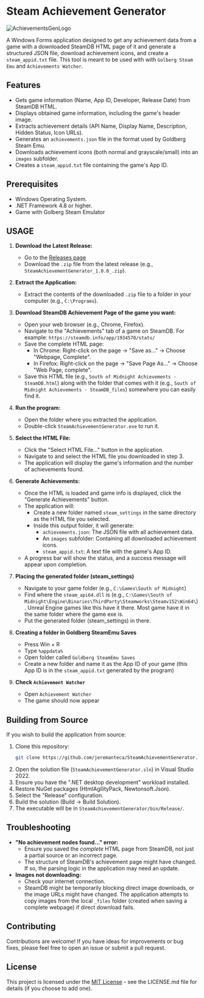 # Steam Achievement Generator
![AchievementsGenLogo](https://github.com/user-attachments/assets/b19e6f91-8ca6-416b-83cc-0d420cffa53d)


A Windows Forms application designed to get any achievement data from a game with a downloaded SteamDB HTML page of it and generate a structured JSON file, download achievement icons, and create a `steam_appid.txt` file.
This tool is meant to be used with with `Golberg Steam Emu` and `Achievements Watcher`.

## Features

*   Gets game information (Name, App ID, Developer, Release Date) from SteamDB HTML.
*   Displays obtained game information, including the game's header image.
*   Extracts achievement details (API Name, Display Name, Description, Hidden Status, Icon URLs).
*   Generates an `achievements.json` file in the format used by Goldberg Steam Emu.
*   Downloads achievement icons (both normal and grayscale/small) into an `images` subfolder.
*   Creates a `steam_appid.txt` file containing the game's App ID.

## Prerequisites

*   Windows Operating System.
*   .NET Framework 4.8 or higher.
*   Game with Golberg Steam Emulator

## USAGE

1.  **Download the Latest Release:**
    *   Go to the [Releases page](https://github.com/jeremanteca/SteamAchievementGenerator/releases)
    *   Download the `.zip` file from the latest release (e.g., `SteamAchievementGenerator_1.0.0_.zip`).

2.  **Extract the Application:**
    *   Extract the contents of the downloaded `.zip` file to a folder in your computer (e.g., `C:\Programs`).

3.  **Download SteamDB Achievement Page of the game you want:**
    *   Open your web browser (e.g., Chrome, Firefox).
    *   Navigate to the "Achievements" tab of a game on SteamDB. For example: `https://steamdb.info/app/1934570/stats/`
    *   Save the complete HTML page:
        *   In Chrome: Right-click on the page -> "Save as..." -> Choose "Webpage, Complete".
        *   In Firefox: Right-click on the page -> "Save Page As..." -> Choose "Web Page, complete".
    *   Save this HTML file (e.g., `South of Midnight Achievements · SteamDB.html`) along with the folder that comes with it (e.g., `South of Midnight Achievements · SteamDB_files`)          somewhere you can easily find it.

4.  **Run the program:**
    *   Open the folder where you extracted the application.
    *   Double-click `SteamAchievementGenerator.exe` to run it.

5.  **Select the HTML File:**
    *   Click the "Select HTML File..." button in the application.
    *   Navigate to and select the HTML file you downloaded in step 3.
    *   The application will display the game's information and the number of achievements found.

6.  **Generate Achievements:**
    *   Once the HTML is loaded and game info is displayed, click the "Generate Achievements" button.
    *   The application will:
        *   Create a new folder named `steam_settings` in the same directory as the HTML file you selected.
        *   Inside this output folder, it will generate:
            *   `achievements.json`: The JSON file with all achievement data.
            *   An `images` subfolder: Containing all downloaded achievement icons.
            *   `steam_appid.txt`: A text file with the game's App ID.
    *   A progress bar will show the status, and a success message will appear upon completion.

7.  **Placing the generated folder (steam_settings)**
    *   Navigate to your game folder (e.g., `C:\Games\South of Midnight`)
    *   Find where the `steam_api64.dll` is (e.g., `C:\Games\South of Midnight\Engine\Binaries\ThirdParty\Steamworks\Steamv152\Win64\`). Unreal Engine games like this have it there. Most game have it in the same folder where the game exe is.
    *   Put the generated folder (steam_settings) in there.
      
8.  **Creating a folder in Goldberg SteamEmu Saves**
    *   Press Win + R
    *   Type `%appdata%`
    *   Open folder called `Goldberg SteamEmu Saves`
    *   Create a new folder and name it as the App ID of your game (this App ID is in the `steam_appid.txt` generated by the program)

9.  **Check `Achievement Watcher`**
    *   Open `Achievement Watcher`
    *   The game should now appear


## Building from Source

If you wish to build the application from source:

1.  Clone this repository:
    ```bash
    git clone https://github.com/jeremanteca/SteamAchievementGenerator.git
    ```
2.  Open the solution file (`SteamAchievementGenerator.sln`) in Visual Studio 2022.
3.  Ensure you have the ".NET desktop development" workload installed.
4.  Restore NuGet packages (HtmlAgilityPack, Newtonsoft.Json).
5.  Select the "Release" configuration.
6.  Build the solution (Build -> Build Solution).
7.  The executable will be in `SteamAchievementGenerator/bin/Release/`.

## Troubleshooting

*   **"No achievement nodes found..." error:**
    *   Ensure you saved the *complete* HTML page from SteamDB, not just a partial source or an incorrect page.
    *   The structure of SteamDB's achievement page might have changed. If so, the parsing logic in the application may need an update.
*   **Images not downloading:**
    *   Check your internet connection.
    *   SteamDB might be temporarily blocking direct image downloads, or the image URLs might have changed. The application attempts to copy images from the local `_files` folder (created when saving a complete webpage) if direct download fails.

## Contributing

Contributions are welcome! If you have ideas for improvements or bug fixes, please feel free to open an issue or submit a pull request.

## License

This project is licensed under the [MIT License](LICENSE.md) - see the LICENSE.md file for details (if you choose to add one).
